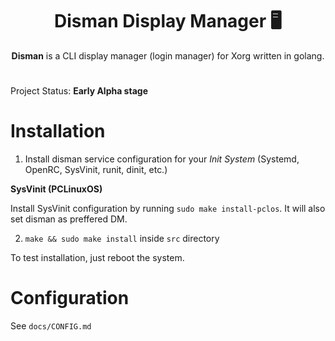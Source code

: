 # <center>Disman Display Manager :desktop_computer:</center>
<center><b>Disman</b> is a CLI display manager (login manager) for Xorg written in golang.</center>

#
Project Status: **Early Alpha stage**

# Installation

1. Install disman service configuration for your *Init System* (Systemd, OpenRC, SysVinit, runit, dinit, etc.)

**SysVinit (PCLinuxOS)**

Install SysVinit configuration by running `sudo make install-pclos`. It will also set disman as preffered DM.

2. `make && sudo make install` inside `src` directory

To test installation, just reboot the system.

# Configuration

See `docs/CONFIG.md`
